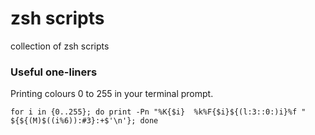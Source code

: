 # zsh scripts
 collection of zsh scripts


### Useful one-liners

Printing colours 0 to 255 in your terminal prompt.

```
for i in {0..255}; do print -Pn "%K{$i}  %k%F{$i}${(l:3::0:)i}%f " ${${(M)$((i%6)):#3}:+$'\n'}; done
```